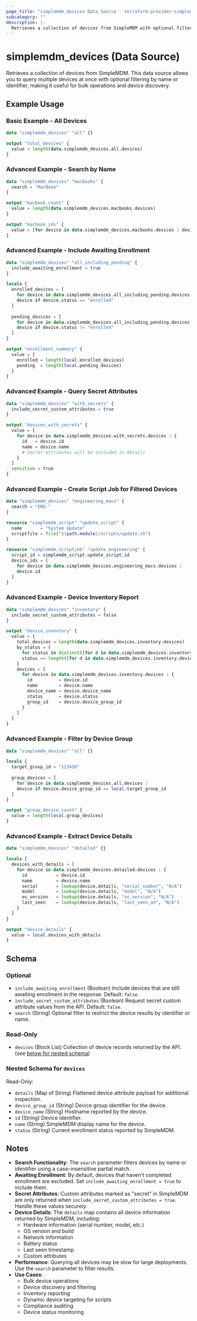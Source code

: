 ```yaml
---
page_title: "simplemdm_devices Data Source - terraform-provider-simplemdm"
subcategory: ""
description: |-
  Retrieves a collection of devices from SimpleMDM with optional filtering capabilities.
---
```


# simplemdm_devices (Data Source)

Retrieves a collection of devices from SimpleMDM. This data source allows you to query multiple devices at once with optional filtering by name or identifier, making it useful for bulk operations and device discovery.

## Example Usage

### Basic Example - All Devices

```terraform
data "simplemdm_devices" "all" {}

output "total_devices" {
  value = length(data.simplemdm_devices.all.devices)
}
```

### Advanced Example - Search by Name

```terraform
data "simplemdm_devices" "macbooks" {
  search = "MacBook"
}

output "macbook_count" {
  value = length(data.simplemdm_devices.macbooks.devices)
}

output "macbook_ids" {
  value = [for device in data.simplemdm_devices.macbooks.devices : device.id]
}
```

### Advanced Example - Include Awaiting Enrollment

```terraform
data "simplemdm_devices" "all_including_pending" {
  include_awaiting_enrollment = true
}

locals {
  enrolled_devices = [
    for device in data.simplemdm_devices.all_including_pending.devices :
    device if device.status == "enrolled"
  ]
  
  pending_devices = [
    for device in data.simplemdm_devices.all_including_pending.devices :
    device if device.status != "enrolled"
  ]
}

output "enrollment_summary" {
  value = {
    enrolled = length(local.enrolled_devices)
    pending  = length(local.pending_devices)
  }
}
```

### Advanced Example - Query Secret Attributes

```terraform
data "simplemdm_devices" "with_secrets" {
  include_secret_custom_attributes = true
}

output "devices_with_secrets" {
  value = [
    for device in data.simplemdm_devices.with_secrets.devices : {
      id   = device.id
      name = device.name
      # Secret attributes will be included in details
    }
  ]
  sensitive = true
}
```

### Advanced Example - Create Script Job for Filtered Devices

```terraform
data "simplemdm_devices" "engineering_macs" {
  search = "ENG-"
}

resource "simplemdm_script" "update_script" {
  name       = "System Update"
  scriptfile = file("${path.module}/scripts/update.sh")
}

resource "simplemdm_scriptjob" "update_engineering" {
  script_id = simplemdm_script.update_script.id
  device_ids = [
    for device in data.simplemdm_devices.engineering_macs.devices :
    device.id
  ]
}
```

### Advanced Example - Device Inventory Report

```terraform
data "simplemdm_devices" "inventory" {
  include_secret_custom_attributes = false
}

output "device_inventory" {
  value = {
    total_devices = length(data.simplemdm_devices.inventory.devices)
    by_status = {
      for status in distinct([for d in data.simplemdm_devices.inventory.devices : d.status]) :
      status => length([for d in data.simplemdm_devices.inventory.devices : d if d.status == status])
    }
    devices = [
      for device in data.simplemdm_devices.inventory.devices : {
        id          = device.id
        name        = device.name
        device_name = device.device_name
        status      = device.status
        group_id    = device.device_group_id
      }
    ]
  }
}
```

### Advanced Example - Filter by Device Group

```terraform
data "simplemdm_devices" "all" {}

locals {
  target_group_id = "123456"
  
  group_devices = [
    for device in data.simplemdm_devices.all.devices :
    device if device.device_group_id == local.target_group_id
  ]
}

output "group_device_count" {
  value = length(local.group_devices)
}
```

### Advanced Example - Extract Device Details

```terraform
data "simplemdm_devices" "detailed" {}

locals {
  devices_with_details = [
    for device in data.simplemdm_devices.detailed.devices : {
      id           = device.id
      name         = device.name
      serial       = lookup(device.details, "serial_number", "N/A")
      model        = lookup(device.details, "model", "N/A")
      os_version   = lookup(device.details, "os_version", "N/A")
      last_seen    = lookup(device.details, "last_seen_at", "N/A")
    }
  ]
}

output "device_details" {
  value = local.devices_with_details
}
```

<!-- schema generated by tfplugindocs -->
## Schema

### Optional

- `include_awaiting_enrollment` (Boolean) Include devices that are still awaiting enrollment in the response. Default: `false`.
- `include_secret_custom_attributes` (Boolean) Request secret custom attribute values from the API. Default: `false`.
- `search` (String) Optional filter to restrict the device results by identifier or name.

### Read-Only

- `devices` (Block List) Collection of device records returned by the API. (see [below for nested schema](#nestedblock--devices))

<a id="nestedblock--devices"></a>
### Nested Schema for `devices`

Read-Only:

- `details` (Map of String) Flattened device attribute payload for additional inspection.
- `device_group_id` (String) Device group identifier for the device.
- `device_name` (String) Hostname reported by the device.
- `id` (String) Device identifier.
- `name` (String) SimpleMDM display name for the device.
- `status` (String) Current enrollment status reported by SimpleMDM.

## Notes

- **Search Functionality**: The `search` parameter filters devices by name or identifier using a case-insensitive partial match.
- **Awaiting Enrollment**: By default, devices that haven't completed enrollment are excluded. Set `include_awaiting_enrollment = true` to include them.
- **Secret Attributes**: Custom attributes marked as "secret" in SimpleMDM are only returned when `include_secret_custom_attributes = true`. Handle these values securely.
- **Device Details**: The `details` map contains all device information returned by SimpleMDM, including:
  - Hardware information (serial number, model, etc.)
  - OS version and build
  - Network information
  - Battery status
  - Last seen timestamp
  - Custom attributes
- **Performance**: Querying all devices may be slow for large deployments. Use the `search` parameter to filter results.
- **Use Cases**:
  - Bulk device operations
  - Device discovery and filtering
  - Inventory reporting
  - Dynamic device targeting for scripts
  - Compliance auditing
  - Device status monitoring
